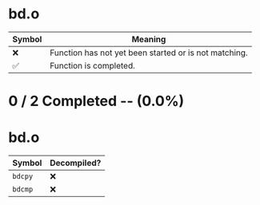 # bd.o
| Symbol | Meaning 
| ------------- | ------------- 
| :x: | Function has not yet been started or is not matching. 
| :white_check_mark: | Function is completed. 


# 0 / 2 Completed -- (0.0%)
# bd.o
| Symbol | Decompiled? |
| ------------- | ------------- |
| `bdcpy` | :x: |
| `bdcmp` | :x: |
